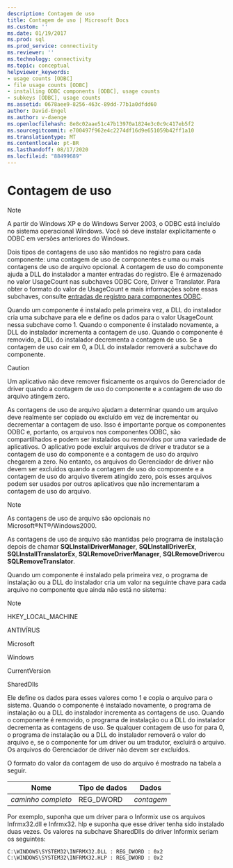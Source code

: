 ```yaml
---
description: Contagem de uso
title: Contagem de uso | Microsoft Docs
ms.custom: ''
ms.date: 01/19/2017
ms.prod: sql
ms.prod_service: connectivity
ms.reviewer: ''
ms.technology: connectivity
ms.topic: conceptual
helpviewer_keywords:
- usage counts [ODBC]
- file usage counts [ODBC]
- installing ODBC components [ODBC], usage counts
- subkeys [ODBC], usage counts
ms.assetid: 0678aee9-8256-463c-89dd-77b1a0dfdd60
author: David-Engel
ms.author: v-daenge
ms.openlocfilehash: 8e8c02aae51c47b13970a1824e3c0c9c417eb5f2
ms.sourcegitcommit: e700497f962e4c2274df16d9e651059b42ff1a10
ms.translationtype: MT
ms.contentlocale: pt-BR
ms.lasthandoff: 08/17/2020
ms.locfileid: "88499689"
---
```

# <a name="usage-counting"></a>Contagem de uso
> [!NOTE]  
>  A partir do Windows XP e do Windows Server 2003, o ODBC está incluído no sistema operacional Windows. Você só deve instalar explicitamente o ODBC em versões anteriores do Windows.  
  
 Dois tipos de contagens de uso são mantidos no registro para cada componente: uma contagem de uso de componentes e uma ou mais contagens de uso de arquivo opcional. A contagem de uso do componente ajuda a DLL do instalador a manter entradas do registro. Ele é armazenado no valor UsageCount nas subchaves ODBC Core, Driver e Translator. Para obter o formato do valor de UsageCount e mais informações sobre essas subchaves, consulte [entradas de registro para componentes ODBC](../../../odbc/reference/install/registry-entries-for-odbc-components.md).  
  
 Quando um componente é instalado pela primeira vez, a DLL do instalador cria uma subchave para ele e define os dados para o valor UsageCount nessa subchave como 1. Quando o componente é instalado novamente, a DLL do instalador incrementa a contagem de uso. Quando o componente é removido, a DLL do instalador decrementa a contagem de uso. Se a contagem de uso cair em 0, a DLL do instalador removerá a subchave do componente.  
  
> [!CAUTION]  
>  Um aplicativo não deve remover fisicamente os arquivos do Gerenciador de driver quando a contagem de uso do componente e a contagem de uso do arquivo atingem zero.  
  
 As contagens de uso de arquivo ajudam a determinar quando um arquivo deve realmente ser copiado ou excluído em vez de incrementar ou decrementar a contagem de uso. Isso é importante porque os componentes ODBC e, portanto, os arquivos nos componentes ODBC, são compartilhados e podem ser instalados ou removidos por uma variedade de aplicativos. O aplicativo pode excluir arquivos de driver e tradutor se a contagem de uso do componente e a contagem de uso do arquivo chegarem a zero. No entanto, os arquivos do Gerenciador de driver não devem ser excluídos quando a contagem de uso do componente e a contagem de uso do arquivo tiverem atingido zero, pois esses arquivos podem ser usados por outros aplicativos que não incrementaram a contagem de uso do arquivo.  
  
> [!NOTE]  
>  As contagens de uso de arquivo são opcionais no Microsoft®NT®/Windows2000.  
  
 As contagens de uso de arquivo são mantidas pelo programa de instalação depois de chamar **SQLInstallDriverManager**, **SQLInstallDriverEx**, **SQLInstallTranslatorEx**, **SQLRemoveDriverManager**, **SQLRemoveDriver**ou **SQLRemoveTranslator**.  
  
 Quando um componente é instalado pela primeira vez, o programa de instalação ou a DLL do instalador cria um valor na seguinte chave para cada arquivo no componente que ainda não está no sistema:  
  
> [!NOTE]  
>  HKEY_LOCAL_MACHINE  
>   
>  ANTIVÍRUS  
>   
>  Microsoft  
>   
>  Windows  
>   
>  CurrentVersion  
>   
>  SharedDlls  
  
 Ele define os dados para esses valores como 1 e copia o arquivo para o sistema. Quando o componente é instalado novamente, o programa de instalação ou a DLL do instalador incrementa as contagens de uso. Quando o componente é removido, o programa de instalação ou a DLL do instalador decrementa as contagens de uso. Se qualquer contagem de uso for para 0, o programa de instalação ou a DLL do instalador removerá o valor do arquivo e, se o componente for um driver ou um tradutor, excluirá o arquivo. Os arquivos do Gerenciador de driver não devem ser excluídos.  
  
 O formato do valor da contagem de uso do arquivo é mostrado na tabela a seguir.  
  
|Nome|Tipo de dados|Dados|  
|----------|---------------|----------|  
|*caminho completo*|REG_DWORD|*contagem*|  
  
 Por exemplo, suponha que um driver para o Informix use os arquivos Infrmx32.dll e Infrmx32. hlp e suponha que esse driver tenha sido instalado duas vezes. Os valores na subchave SharedDlls do driver Informix seriam os seguintes:  
  
```  
C:\WINDOWS\SYSTEM32\INFRMX32.DLL : REG_DWORD : 0x2  
C:\WINDOWS\SYSTEM32\INFRMX32.HLP : REG_DWORD : 0x2  
```
